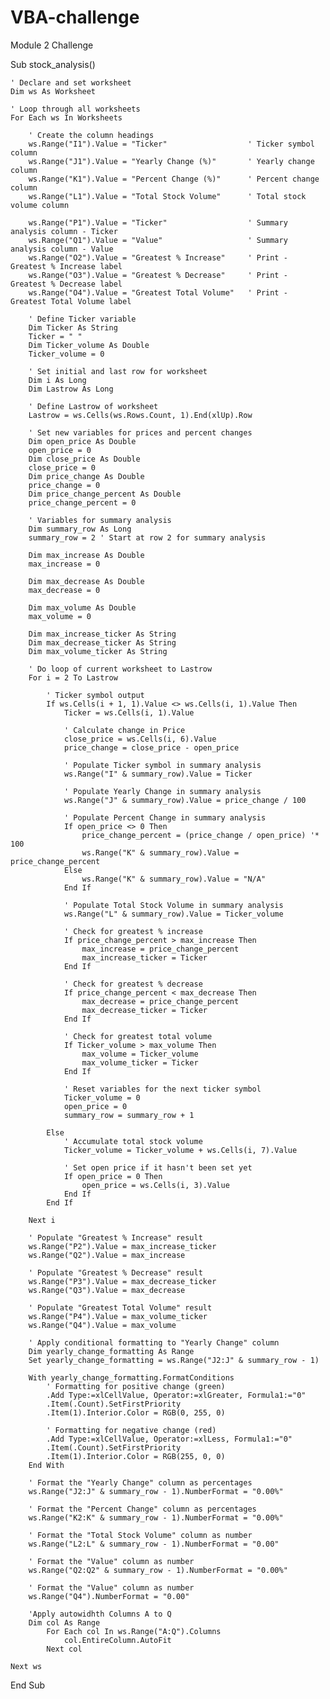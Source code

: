 # VBA-challenge
Module 2 Challenge

Sub stock_analysis()
    
    ' Declare and set worksheet
    Dim ws As Worksheet
    
    ' Loop through all worksheets
    For Each ws In Worksheets
    
        ' Create the column headings
        ws.Range("I1").Value = "Ticker"                  ' Ticker symbol column
        ws.Range("J1").Value = "Yearly Change (%)"       ' Yearly change column
        ws.Range("K1").Value = "Percent Change (%)"      ' Percent change column
        ws.Range("L1").Value = "Total Stock Volume"      ' Total stock volume column
    
        ws.Range("P1").Value = "Ticker"                  ' Summary analysis column - Ticker
        ws.Range("Q1").Value = "Value"                   ' Summary analysis column - Value
        ws.Range("O2").Value = "Greatest % Increase"     ' Print - Greatest % Increase label
        ws.Range("O3").Value = "Greatest % Decrease"     ' Print - Greatest % Decrease label
        ws.Range("O4").Value = "Greatest Total Volume"   ' Print - Greatest Total Volume label
    
        ' Define Ticker variable
        Dim Ticker As String
        Ticker = " "
        Dim Ticker_volume As Double
        Ticker_volume = 0
    
        ' Set initial and last row for worksheet
        Dim i As Long
        Dim Lastrow As Long
    
        ' Define Lastrow of worksheet
        Lastrow = ws.Cells(ws.Rows.Count, 1).End(xlUp).Row
    
        ' Set new variables for prices and percent changes
        Dim open_price As Double
        open_price = 0
        Dim close_price As Double
        close_price = 0
        Dim price_change As Double
        price_change = 0
        Dim price_change_percent As Double
        price_change_percent = 0
        
        ' Variables for summary analysis
        Dim summary_row As Long
        summary_row = 2 ' Start at row 2 for summary analysis
        
        Dim max_increase As Double
        max_increase = 0
        
        Dim max_decrease As Double
        max_decrease = 0
        
        Dim max_volume As Double
        max_volume = 0
        
        Dim max_increase_ticker As String
        Dim max_decrease_ticker As String
        Dim max_volume_ticker As String
        
        ' Do loop of current worksheet to Lastrow
        For i = 2 To Lastrow
    
            ' Ticker symbol output
            If ws.Cells(i + 1, 1).Value <> ws.Cells(i, 1).Value Then
                Ticker = ws.Cells(i, 1).Value
                
                ' Calculate change in Price
                close_price = ws.Cells(i, 6).Value
                price_change = close_price - open_price
                
                ' Populate Ticker symbol in summary analysis
                ws.Range("I" & summary_row).Value = Ticker
                
                ' Populate Yearly Change in summary analysis
                ws.Range("J" & summary_row).Value = price_change / 100
                
                ' Populate Percent Change in summary analysis
                If open_price <> 0 Then
                    price_change_percent = (price_change / open_price) '* 100
                    ws.Range("K" & summary_row).Value = price_change_percent
                Else
                    ws.Range("K" & summary_row).Value = "N/A"
                End If
                
                ' Populate Total Stock Volume in summary analysis
                ws.Range("L" & summary_row).Value = Ticker_volume
                
                ' Check for greatest % increase
                If price_change_percent > max_increase Then
                    max_increase = price_change_percent
                    max_increase_ticker = Ticker
                End If
                
                ' Check for greatest % decrease
                If price_change_percent < max_decrease Then
                    max_decrease = price_change_percent
                    max_decrease_ticker = Ticker
                End If
                
                ' Check for greatest total volume
                If Ticker_volume > max_volume Then
                    max_volume = Ticker_volume
                    max_volume_ticker = Ticker
                End If
                
                ' Reset variables for the next ticker symbol
                Ticker_volume = 0
                open_price = 0
                summary_row = summary_row + 1
                
            Else
                ' Accumulate total stock volume
                Ticker_volume = Ticker_volume + ws.Cells(i, 7).Value
                
                ' Set open price if it hasn't been set yet
                If open_price = 0 Then
                    open_price = ws.Cells(i, 3).Value
                End If
            End If
    
        Next i
        
        ' Populate "Greatest % Increase" result
        ws.Range("P2").Value = max_increase_ticker
        ws.Range("Q2").Value = max_increase
        
        ' Populate "Greatest % Decrease" result
        ws.Range("P3").Value = max_decrease_ticker
        ws.Range("Q3").Value = max_decrease
        
        ' Populate "Greatest Total Volume" result
        ws.Range("P4").Value = max_volume_ticker
        ws.Range("Q4").Value = max_volume
        
        ' Apply conditional formatting to "Yearly Change" column
        Dim yearly_change_formatting As Range
        Set yearly_change_formatting = ws.Range("J2:J" & summary_row - 1)
        
        With yearly_change_formatting.FormatConditions
            ' Formatting for positive change (green)
            .Add Type:=xlCellValue, Operator:=xlGreater, Formula1:="0"
            .Item(.Count).SetFirstPriority
            .Item(1).Interior.Color = RGB(0, 255, 0)
        
            ' Formatting for negative change (red)
            .Add Type:=xlCellValue, Operator:=xlLess, Formula1:="0"
            .Item(.Count).SetFirstPriority
            .Item(1).Interior.Color = RGB(255, 0, 0)
        End With
        
        ' Format the "Yearly Change" column as percentages
        ws.Range("J2:J" & summary_row - 1).NumberFormat = "0.00%"
        
        ' Format the "Percent Change" column as percentages
        ws.Range("K2:K" & summary_row - 1).NumberFormat = "0.00%"
        
        ' Format the "Total Stock Volume" column as number
        ws.Range("L2:L" & summary_row - 1).NumberFormat = "0.00"
        
        ' Format the "Value" column as number
        ws.Range("Q2:Q2" & summary_row - 1).NumberFormat = "0.00%"
        
        ' Format the "Value" column as number
        ws.Range("Q4").NumberFormat = "0.00"
        
        'Apply autowidhth Columns A to Q
        Dim col As Range
            For Each col In ws.Range("A:Q").Columns
                col.EntireColumn.AutoFit
            Next col
        
    Next ws
         
End Sub
